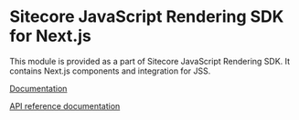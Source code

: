 # Sitecore JavaScript Rendering SDK for Next.js

This module is provided as a part of Sitecore JavaScript Rendering SDK. It contains Next.js components and integration for JSS.


[Documentation](https://doc.sitecore.com/xp/en/developers/hd/201/sitecore-headless-development/sitecore-javascript-rendering-sdk--jss--for-next-js.html)

[API reference documentation](/ref-docs/sitecore-jss-nextjs/)
